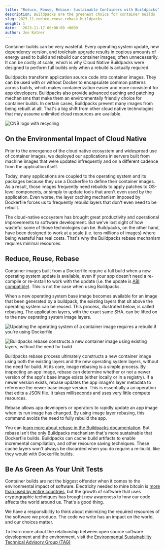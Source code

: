 ```yaml
---
title: "Reduce, Reuse, Rebase: Sustainable Containers with Buildpacks"
description: Buildpacks are the greenest choice for container builds
slug: 2023-11-reduce-reuse-rebase-buildpacks
weight: 1
date:   2023-11-17 00:00:00 +0000
author: Joe Kutner
---
```


Container builds can be very wasteful. Every operating system update, new dependency version, and toolchain upgrade results in copious amounts of energy used to build and rebuild our container images; often unnecessarily. It can be costly at scale, which is why Cloud Native Buildpacks were designed to perform full builds only when a rebuild is actually required.

Buildpacks transform application source code into container images. They can be used with or without Docker to encapsulate common patterns across builds, which makes containerization easier and more consistent for app developers. Buildpacks also provide advanced caching and patching mechanisms that make them an environmentally friendly choice for container builds. In certain cases, Buildpacks prevent many images from being rebuilt at all. That's a big shift from other cloud native technologies that may assume unlimited cloud resources are available.

<p class="mt-5 mb-5"><img src="/images/blogs/2023-11-reduce-reuse-rebase-buildpacks/cnb-green-logo.png" alt="CNB logo with recycling"></p>

## On the Environmental Impact of Cloud Native

Prior to the emergence of the cloud native ecosystem and widespread use of container images, we deployed our applications in servers built from machine images that were updated infrequently and on a different cadence from the application itself.

Today, many applications are coupled to the operating system and its packages because they use a Dockerfile to define their container images. As a result, those images frequently need rebuilds to apply patches to OS-level components, or simply to update tools that aren't even used by the application. Even worse, the layer caching mechanism imposed by Dockerfile forces us to frequently rebuild layers that don't even need to be rebuilt.

The cloud-native ecosystem has brought great productivity and operational improvements to software development. But we've lost sight of how wasteful some of those technologies can be.
Buildpacks, on the other hand, have been designed to work at a scale (i.e. tens millions of images) where being wasteful has real costs. That's why the Buildpacks rebase mechanism requires minimal resources.

## Reduce, Reuse, Rebase

Container images built from a Dockerfile require a full build when a new operating system update is available, even if your app doesn't need a re-compile or re-install to work with the update (i.e. the update is [ABI compatible](https://en.wikipedia.org/wiki/Application_binary_interface)). This is not the case when using Buildpacks.

When a new operating system base image becomes available for an image that been generated by a buildpack, the existing layers that sit above the operating system can be reused. This process, illustrated below, is called rebasing. The application layers, with the exact same SHA, can be lifted on to the new oeprating system image layers.

<p class="mt-5 mb-5"><img src="/images/blogs/2023-11-reduce-reuse-rebase-buildpacks/cnb-new-base.png" alt="Updating the operating system of a container image requires a rebuild if you're using Dockerfile"></p>

<p class="mt-5 mb-5"><img src="/images/blogs/2023-11-reduce-reuse-rebase-buildpacks/cnb-rebase.png" alt="Buildpacks rebase constructs a new container image using existing layers, without the need for build"></p>

Buildpacks rebase process ultimately constructs a new container image using both the existing layers and the new operating system layers, without the need for build. At its core, image rebasing is a simple process. By inspecting an app image, rebase can determine whether or not a newer version of the app's base image exists (either locally or in a registry). If a newer version exists, rebase updates the app image's layer metadata to reference the newer base image version. This is essentially a an operation that edits a JSON file. It takes milliseconds and uses very little compute resources. 

Rebase allows app developers or operators to rapidly update an app image when its run image has changed. By using image layer rebasing, this command avoids the need to fully rebuild the app.

You can [learn more about rebase in the Buildpacks documentation](https://buildpacks.io/docs/concepts/operations/rebase/). But rebase isn't the only Buildpacks mechanism that's more sustainable that Dockerfile builds. Buildpacks can cache build artifacts to enable incremental compiliation, and other resource saving techniques. These cache layers won't always be discarded when you do require a re-build, like they would with Dockerfile builds.

## Be As Green As Your Unit Tests

Container builds are not the biggest offender when it comes to the environmental impact of software. Electricity needed to mine bitcoin is [more than used by entire countries](https://www.theguardian.com/technology/2021/feb/27/bitcoin-mining-electricity-use-environmental-impact), but the growth of software that uses cryptographic techniques has brought new awareness to how our code affects the world around us. That's a good thing.

We have a responsibility to think about minimizing the required resources of the software we produce. The code we write has an impact on the world, and our choices matter.

To learn more about the relationship between open source software development and the environment, visit the [Environmental Sustainability Technical Advisory Group (TAG)](https://tag-env-sustainability.cncf.io/)

